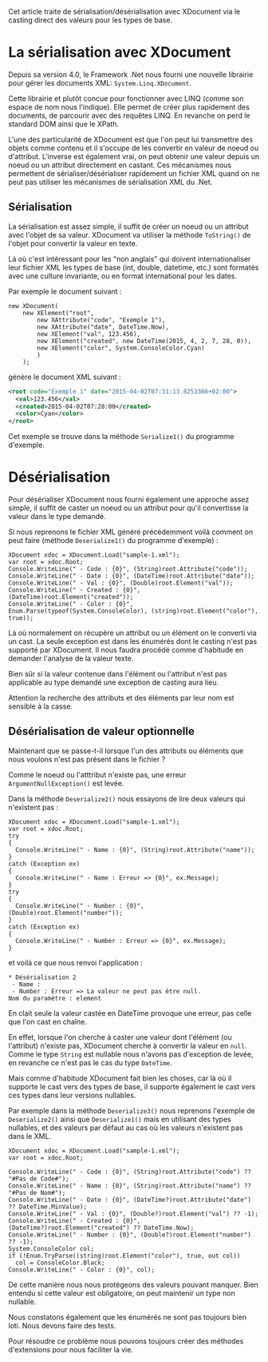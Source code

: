 Cet article traite de sérialisation/désérialisation avec XDocument via le casting direct des valeurs pour
les types de base.

# La sérialisation avec XDocument

Depuis sa version 4.0, le Framework .Net nous fourni une nouvelle librairie pour gérer les 
documents XML: `System.Linq.XDocument`.

Cette librairie et plutôt concue pour fonctionner avec LINQ (comme son espace de nom nous l'indique). 
Elle permet de créer plus rapidement des documents, de parcourir avec des requêtes LINQ. En 
revanche on perd le standard DOM ainsi que le XPath.

L'une des particularité de XDocument est que l'on peut lui transmettre des objets comme
contenu et il s'occupe de les convertir en valeur de noeud ou d'attribut. L'inverse est également
vrai, on peut obtenir une valeur depuis un noeud ou un attribut directement en castant. Ces 
mécanismes nous permettent de sérialiser/désérialiser rapidement un fichier XML quand on
ne peut pas utiliser les mécanismes de sérialisation XML du .Net.

## Sérialisation

La sérialisation est assez simple, il suffit de créer un noeud ou un attribut avec l'objet
de sa valeur. XDocument va utiliser la méthode `ToString()` de l'objet pour convertir la
valeur en texte.

Là où c'est intéressant pour les "non anglais" qui doivent internationaliser leur fichier XML
les types de base (int, double, datetime, etc.) sont formatés avec une culture invariante, ou
en format international pour les dates.

Par exemple le document suivant :

``` CSharp
new XDocument(
    new XElement("root",
        new XAttribute("code", "Exemple 1"),
        new XAttribute("date", DateTime.Now),
        new XElement("val", 123.456),
        new XElement("created", new DateTime(2015, 4, 2, 7, 28, 0)),
        new XElement("color", System.ConsoleColor.Cyan)
        )
    );
```

génère le document XML suivant :

``` XML
<root code="Exemple 1" date="2015-04-02T07:31:13.8253366+02:00">
  <val>123.456</val>
  <created>2015-04-02T07:28:00</created>
  <color>Cyan</color>
</root>
```

Cet exemple se trouve dans la méthode `Serialize1()` du programme d'exemple.

# Désérialisation

Pour désérialiser XDocument nous fourni également une approche assez simple, il suffit de caster
un noeud ou un attribut pour qu'il convertisse la valeur dans le type demandé.
 
Si nous reprenons le fichier XML généré précédemment voilà comment on peut faire 
(méthode `Deserialize1()` du programme d'exemple) :

```CSharp
XDocument xdoc = XDocument.Load("sample-1.xml");
var root = xdoc.Root;
Console.WriteLine(" - Code : {0}", (String)root.Attribute("code"));
Console.WriteLine(" - Date : {0}", (DateTime)root.Attribute("date"));
Console.WriteLine(" - Val : {0}", (Double)root.Element("val"));
Console.WriteLine(" - Created : {0}", (DateTime)root.Element("created"));
Console.WriteLine(" - Color : {0}", Enum.Parse(typeof(System.ConsoleColor), (string)root.Element("color"), true));
```

Là où normalement on récupère un attribut ou un élément on le converti via un cast. La seule
exception est dans les énumérés dont le casting n'est pas supporté par XDocument. Il nous faudra
procédé comme d'habitude en demander l'analyse de la valeur texte.

Bien sûr si la valeur contenue dans l'élément ou l'attribut n'est pas applicable au type demandé
une exception de casting aura lieu.

Attention la recherche des attributs et des éléments par leur nom est sensible à la casse.

## Désérialisation de valeur optionnelle

Maintenant que se passe-t-il lorsque l'un des attributs ou éléments que nous voulons n'est pas
présent dans le fichier ?

Comme le noeud ou l'atttribut n'existe pas, une erreur `ArgumentNullException()` est levée.

Dans la méthode `Deserialize2()` nous essayons de lire deux valeurs qui n'existent pas :

```CSharp
XDocument xdoc = XDocument.Load("sample-1.xml");
var root = xdoc.Root;
try
{
  Console.WriteLine(" - Name : {0}", (String)root.Attribute("name"));
}
catch (Exception ex)
{
  Console.WriteLine(" - Name : Erreur => {0}", ex.Message);
}
try
{
  Console.WriteLine(" - Number : {0}", (Double)root.Element("number"));
}
catch (Exception ex)
{
  Console.WriteLine(" - Number : Erreur => {0}", ex.Message);
}
```

et voilà ce que nous renvoi l'application :

```
* Désérialisation 2
 - Name :
 - Number : Erreur => La valeur ne peut pas être null.
Nom du paramètre : element
```

En clait seule la valeur castée en DateTime provoque une erreur, pas celle que l'on cast
en chaîne.

En effet, lorsque l'on cherche à caster une valeur dont l'élément (ou l'attribut) n'existe pas, 
XDocument cherche à convertir la valeur en ```null```. Comme le type ```String``` est nullable
nous n'avons pas d'exception de levée, en revanche ce n'est pas le cas du type ```DateTime```.

Mais comme d'habitude XDocument fait bien les choses, car là où il supporte le cast vers
des types de base, il supporte également le cast vers ces types dans leur versions nullables.

Par exemple dans la méthode `Deserialize3()` nous reprenons l'exemple de `Deserialize2()`
ainsi que `Deserialize1()` mais en utilisant des types nullables, et des valeurs par défaut 
au cas où les valeurs n'existent pas dans le XML.

```CSharp
XDocument xdoc = XDocument.Load("sample-1.xml");
var root = xdoc.Root;

Console.WriteLine(" - Code : {0}", (String)root.Attribute("code") ?? "#Pas de Code#");
Console.WriteLine(" - Name : {0}", (String)root.Attribute("name") ?? "#Pas de Nom#");
Console.WriteLine(" - Date : {0}", (DateTime?)root.Attribute("date") ?? DateTime.MinValue);
Console.WriteLine(" - Val : {0}", (Double?)root.Element("val") ?? -1);
Console.WriteLine(" - Created : {0}", (DateTime?)root.Element("created") ?? DateTime.Now);
Console.WriteLine(" - Number : {0}", (Double?)root.Element("number") ?? -1);
System.ConsoleColor col;
if (!Enum.TryParse((string)root.Element("color"), true, out col))
  col = ConsoleColor.Black;
Console.WriteLine(" - Color : {0}", col);
```

De cette manière nous nous protégeons des valeurs pouvant manquer. Bien entendu si cette valeur
est obligatoire, on peut maintenir un type non nullable.

Nous constatons également que les énumérés ne sont pas toujours bien loti. Nous devons
faire des tests.

Pour résoudre ce problème nous pouvons toujours créer des méthodes d'extensions pour nous
faciliter la vie.

